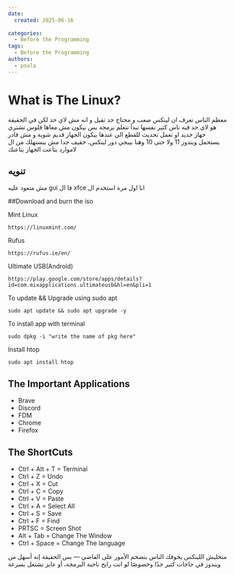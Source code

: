 ```yaml
---
date:
  created: 2025-06-16
  
categories:
  - Before the Programming  
tags:
  - Before the Programming
authors:
  - poula      
---
```

# What is The Linux?



<!-- more -->


معظم الناس تعرف ان لينكس صعب و محتاج حد تقيل و انه مش لاي حد لكن في الحقيقة هو لاي حد فيه ناس كتير نفسها تبدأ تتعلم برمجة بس بيكون مش معاها فلوس تشتري جهاز جديد او تعمل تحديث للقطع الي عندها بيكون الجهاز قديم شوية و مش قادر يستحمل ويندوز 11 ولا حتى 10 وهنا بييجي دور لينكس، خفيف جدا مش بيستهلك من ال لاموارد بتاعت الجهاز بتاعتك


## تنويه 
مش متعود عليه gui فا ال xfce انا اول مرة استخدم ال 

##Download and burn the iso

Mint Linux
```
https://linuxmint.com/
```

Rufus
```
https://rufus.ie/en/
```
Ultimate USB(Android)
```
https://play.google.com/store/apps/details?id=com.mixapplications.ultimateusb&hl=en&pli=1
```

To update && Upgrade using sudo apt
```
sudo apt update && sudo apt upgrade -y
```
To install app with terminal
```
sudo dpkg -i "write the name of pkg here"
```

Install htop
```
sudo apt install htop
```

## The Important Applications
- Brave
- Discord
- FDM
- Chrome
- Firefox

## The ShortCuts
- Ctrl + Alt + T = Terminal
- Ctrl + Z = Undo
- Ctrl + X = Cut
- Ctrl + C = Copy
- Ctrl + V = Paste
- Ctrl + A = Select All
- Ctrl + S = Save
- Ctrl + F = Find
- PRTSC = Screen Shot
- Alt + Tab = Change The Window
- Ctrl + Space = Change The language

متخليش اللينكس يخوفك الناس بتضخم الأمور على الفاضي — بس الحقيقة إنه أسهل من ويندوز في حاجات كتير جدًا وخصوصًا لو انت رايح ناحية البرمجة، أو عايز تشتغل بسرعة

